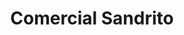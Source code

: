 ---
title: "Comercial Sandrito"
url: /pedro-vicente-maldonado/comercial-sandrito/
shop: Kleidung
---